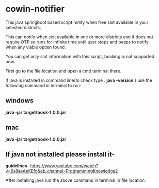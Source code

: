 # cowin-notifier
This java springboot based script notify when free slot available in your selected districts. 

This can notify when slot available in one or more districts and It does not require OTP so runs for infinite time until user stops and beeps to notify when any viable option found.

You can get only slot information with this script, booking is not supported now.

First go to the file location and open a cmd terminal there.

If java is installed in command line(to check type : **java -version** ) use the following command in terminal to run-

**windows**
-----
**java -jar  target\book-1.0.0.jar**

**mac**
-----
**java -jar  target/book-1.0.0.jar**


If java not installed please install it-
---
**guidelines**- https://www.youtube.com/watch?v=9s8saAeKEfg&ab_channel=ProgrammingKnowledge2

After installing java run the above command in terminal in file location.


